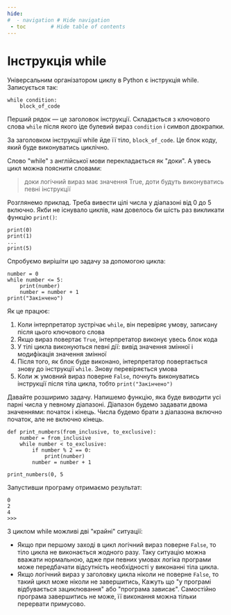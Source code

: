 ```yaml
---
hide:
#  - navigation # Hide navigation
 - toc        # Hide table of contents
---
```


# Інструкція while

Універсальним організатором циклу в Python 
є інструкція while. Записується так:

	while condition:
		block_of_code

Перший рядок — це заголовок інструкції. 
Складається з ключового слова `while` 
після якого іде булевий вираз `condition` 
і символ двокрапки.

За заголовком інструкції while йде її тіло, `block_of_code`. 
Це блок коду, який буде виконуватись циклічно.

Слово "while" з англійської мови перекладається як "доки".
А увесь цикл можна пояснити словами:

> доки логічний вираз має значення True, доти будуть виконуватись певні інструкції

Розглянемо приклад. 
Треба вивести цілі числа у діапазоні від 0 до 5 включно. 
Якби не існувало циклів, 
нам довелось би шість раз викликати функцію `print()`:

	print(0)
	print(1)
	...
	print(5)
	
Спробуємо вирішіти цю задачу за допомогою цикла:

	number = 0
	while number <= 5:
		print(number)
		number = number + 1
	print("Закінчено")

Як це працює:

1. Коли інтерпретатор зустрічає `while`, він перевіряє умову, записану після цього ключового слова
1. Якщо вираз повертає `True`, інтерпретатор виконує увесь блок кода
1. У тілі цикла виконуються певні дії: вивід значення змінної і модифікація значення змінної
1. Після того, як блок буде виконано, інтерпретатор повертається знову до інструкції `while`. Знову перевіряється умова
1. Коли ж умовний вираз поверне `False`, почнуть виконуватись інструкції після тіла цикла, тобто `print("Закінчено")`

Давайте розширимо задачу. 
Напишемо функцію, яка буде виводити усі парні числа у певному діапазоні. 
Діапазон будемо задавати двома значеннями: початок і кінець. 
Числа будемо брати з діапазона включно початок, але не включно кінець.

	def print_numbers(from_inclusive, to_exclusive):
		number = from_inclusive
		while number < to_exclusive:
			if number % 2 == 0:
				print(number)
			number = number + 1

	print_numbers(0, 5
	
Запустивши програму отримаємо результат:

	0
	2
	4
	>>>
	

З циклом while можливі дві "крайні" ситуації:

- Якщо при першому заході в цикл логічний вираз поверне `False`, 
  то тіло цикла не виконається жодного разу. 
  Таку ситуацію можна вважати нормальною, 
  адже при певних умовах логіка програми може передбачати відсутність необхідності 
  у виконанні тіла цикла.
- Якщо логічний вираз у заголовку цикла ніколи не поверне `False`, 
  то такий цикл може ніколи не завершитись, 
  Кажуть що "у програмі відбувається зациклювання" або "програма зависає". 
  Самостійно програма завершитись не може, її виконання можна тільки перервати примусово. 
  
